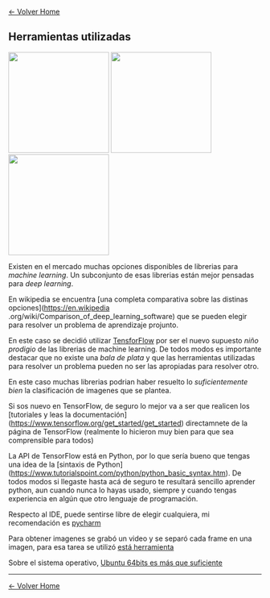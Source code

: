 [<- Volver Home](../README.md)  

## Herramientas utilizadas


<img src="http://blog.desdelinux.net/wp-content/uploads/2016/04/ubuntu.png" height="200">
<img src="https://i.ytimg.com/vi/oZikw5k_2FM/maxresdefault.jpg" height="200">
<img src="https://upload.wikimedia.org/wikipedia/commons/thumb/a/a1/PyCharm_Logo.svg/1000px-PyCharm_Logo.svg.png" height="200">


Existen en el mercado muchas opciones disponibles de librerias para *machine learning*.
Un subconjunto de esas librerias están mejor pensadas para *deep learning*.

En wikipedia se encuentra [una completa comparativa sobre las distinas opciones](https://en.wikipedia
.org/wiki/Comparison_of_deep_learning_software) que se pueden elegir para resolver un problema de aprendizaje projunto.

En este caso se decidió utilizar [TensforFlow](https://www.tensorflow.org/) por ser el nuevo supuesto *niño prodigio*
de las librerias de machine learning.
De todos modos es importante destacar que no existe una *bala de plata* y que las herramientas utilizadas para resolver
un problema pueden no ser las apropiadas para resolver otro.

En este caso muchas librerias podrian haber resuelto lo *suficientemente bien* la clasificación de imagenes que se
plantea.

Si sos nuevo en TensorFlow, de seguro lo mejor va a ser que realicen los [tutoriales y leas la documentación]
(https://www.tensorflow.org/get_started/get_started) directamnete de la página de TensorFlow (realmente lo hicieron
muy bien para que sea comprensible para todos)

La API de TensorFlow está en Python, por lo que sería bueno que tengas una idea de la [sintaxis de Python]
(https://www.tutorialspoint.com/python/python_basic_syntax.htm). De todos modos si llegaste hasta acá de seguro te
resultará sencillo aprender python, aun cuando nunca lo hayas usado, siempre y cuando tengas experiencia en algún que
otro lenguaje de programación.

Respecto al IDE, puede sentirse libre de elegir cualquiera, mi recomendación es [pycharm](https://www.jetbrains.com/pycharm/)

Para obtener imagenes se grabó un video y se separó cada frame en una imagen, para esa tarea se utilizó [está
herramienta](https://www.dvdvideosoft.com/es/products/dvd/Free-Video-to-JPG-Converter.htm)

Sobre el sistema operativo, [Ubuntu 64bits es más que suficiente](https://www.ubuntu.com/download/desktop)


***
[<- Volver Home](../README.md)

